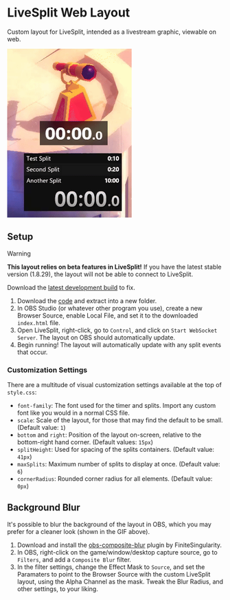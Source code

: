 # LiveSplit Web Layout

Custom layout for LiveSplit, intended as a livestream graphic, viewable on web.

![Demo GIF](./docs/demo.gif)

## Setup

> [!WARNING]
>
> **This layout relies on beta features in LiveSplit!** If you have the latest stable version (1.8.29), the layout will not be able to connect to LiveSplit.
>
> Download the [latest development build](https://raw.githubusercontent.com/LiveSplit/LiveSplit.github.io/artifacts/LiveSplitDevBuild.zip) to fix.

1. Download the [code](https://github.com/jeanwll/LiveSplitOne-OBS-Layout/archive/refs/heads/main.zip) and extract into a new folder.
2. In OBS Studio (or whatever other program you use), create a new Browser Source, enable Local File, and set it to the downloaded `index.html` file.
3. Open LiveSplit, right-click, go to `Control`, and click on `Start WebSocket Server`. The layout on OBS should automatically update.
4. Begin running! The layout will automatically update with any split events that occur.
### Customization Settings

There are a multitude of visual customization settings available at the top of `style.css`:

-   `font-family`: The font used for the timer and splits. Import any custom font like you would in a normal CSS file.
-   `scale`: Scale of the layout, for those that may find the default to be small. (Default value: `1`)
-   `bottom` and `right`: Position of the layout on-screen, relative to the bottom-right hand corner. (Default values: `15px`)
-   `splitHeight`: Used for spacing of the splits containers. (Default value: `41px`)
-   `maxSplits`: Maximum number of splits to display at once. (Default value: `6`)
-   `cornerRadius`: Rounded corner radius for all elements. (Default value: `0px`)

## Background Blur

It's possible to blur the background of the layout in OBS, which you may prefer for a cleaner look (shown in the GIF above).

1. Download and install the [obs-composite-blur](https://github.com/FiniteSingularity/obs-composite-blur) plugin by FiniteSingularity.
2. In OBS, right-click on the game/window/desktop capture source, go to `Filters`, and add a `Composite Blur` filter.
3. In the filter settings, change the Effect Mask to `Source`, and set the Paramaters to point to the Browser Source with the custom LiveSplit layout, using the Alpha Channel as the mask. Tweak the Blur Radius, and other settings, to your liking.
